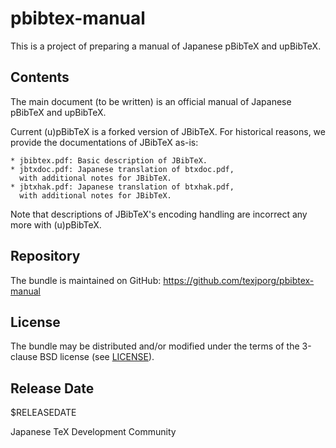 # pbibtex-manual

This is a project of preparing a manual of Japanese pBibTeX and upBibTeX.

## Contents

The main document (to be written) is an official manual of
Japanese pBibTeX and upBibTeX.

Current (u)pBibTeX is a forked version of JBibTeX.  For historical
reasons, we provide the documentations of JBibTeX as-is:

    * jbibtex.pdf: Basic description of JBibTeX.
    * jbtxdoc.pdf: Japanese translation of btxdoc.pdf,
      with additional notes for JBibTeX.
    * jbtxhak.pdf: Japanese translation of btxhak.pdf,
      with additional notes for JBibTeX.

Note that descriptions of JBibTeX's encoding handling are
incorrect any more with (u)pBibTeX.

## Repository

The bundle is maintained on GitHub:
https://github.com/texjporg/pbibtex-manual

## License

The bundle may be distributed and/or modified under the terms of
the 3-clause BSD license (see [LICENSE](./LICENSE)).

## Release Date

$RELEASEDATE

Japanese TeX Development Community
